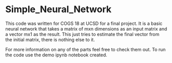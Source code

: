 # Simple_Neural_Network

This code was written for COGS 18 at UCSD for a final project. It is a basic neural network that takes a matrix of mxn dimensions as an input matrix and a vector mx1 as the result. This just tries to estimate the final vector from the initial matrix, there is nothing else to it. 

For more information on any of the parts feel free to check them out. To run the code use the demo ipynb notebook created.
